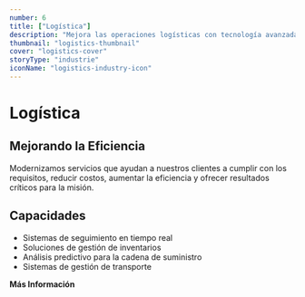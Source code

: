 ```yaml
---
number: 6
title: ["Logística"]
description: "Mejora las operaciones logísticas con tecnología avanzada que optimiza la gestión de la cadena de suministro, el seguimiento de inventarios y la eficiencia de la entrega."
thumbnail: "logistics-thumbnail"
cover: "logistics-cover"
storyType: "industrie"
iconName: "logistics-industry-icon"
---
```


# Logística

## Mejorando la Eficiencia

Modernizamos servicios que ayudan a nuestros clientes a cumplir con los requisitos, reducir costos, aumentar la eficiencia y ofrecer resultados críticos para la misión.

## Capacidades

* Sistemas de seguimiento en tiempo real
* Soluciones de gestión de inventarios
* Análisis predictivo para la cadena de suministro
* Sistemas de gestión de transporte

**Más Información**